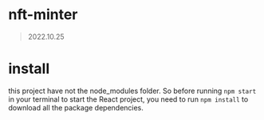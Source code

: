 # nft-minter
> 2022.10.25

# install
this project have not the node_modules folder. So before running `npm start` in your terminal to start the React project, you need to run `npm install` to download all the package dependencies.
